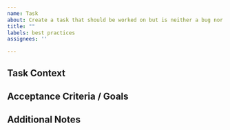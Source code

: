 ```yaml
---
name: Task
about: Create a task that should be worked on but is neither a bug nor enhancement
title: ""
labels: best practices
assignees: ''

---
```


## Task Context
<!---
A clear and concise description of what the task is.
-->

## Acceptance Criteria / Goals
<!---
A list of acceptance criteria and/or goals that need to be fulfilled
in order to consider this task completed.
-->

## Additional Notes
<!---
Add any other notes regarding the task if needed.
-->
